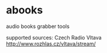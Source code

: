 abooks
======

audio books grabber tools

supported sources:
Czech Radio Vltava http://www.rozhlas.cz/vltava/stream/

